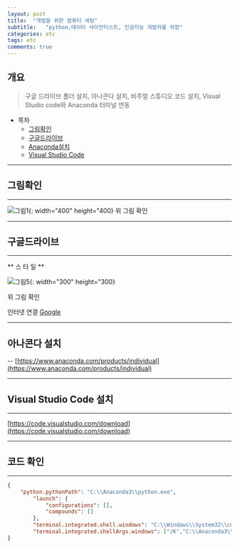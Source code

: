 ```yaml
---
layout: post
title:  "개발을 위한 컴퓨터 세팅"
subtitle:   "python,데이터 사이언티스트, 인공지능 개발자를 위함"
categories: etc
tags: etc
comments: true
---
```

## 개요
> 구글 드라이브 폴더 설치, 아나콘다 설치, 비주얼 스튜디오 코드 설치, Visual Studio code와 Anaconda 터미널 연동

- 목차
    - [그림확인](#그림확인)
    - [구글드라이브](#구글드라이브)
    - [Anaconda설치](#아나콘다설치)
    - [Visual Studio Code](#visualstudiocode-섪치)
    
  
*** 

## 그림확인
---
![그림1](../../../../assets/img/etc/setting_start/1.png){: width="400" height="400}
위 그림 확인

***

## 구글드라이브 ##
---
** 스 타 일 **


![그림5](../../../../assets/img/etc/setting_start/drive.PNG){: width="300" height="300}


위 그림 확인 



인터넷 연결 
[Google](https://www.google.com/intl/ko_kr/drive/download/)

***


## 아나콘다 설치
--
[https://www.anaconda.com/products/individual](https://www.anaconda.com/products/individual)

***

## Visual Studio Code 설치
---


[https://code.visualstudio.com/download](https://code.visualstudio.com/download)

***

## 코드 확인
---

```json
{
    "python.pythonPath": "C:\\Anaconda3\\python.exe",
        "launch": {
            "configurations": [],
            "compounds": []
        },
        "terminal.integrated.shell.windows": "C:\\Windows\\System32\\cmd.exe",
        "terminal.integrated.shellArgs.windows": ["/K","C:\\Anaconda3\\Scripts\\activate.bat C:\\Anaconda3"]
}
```
